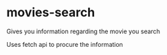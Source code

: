 # movies-search

Gives you information regarding the movie you search<br>

Uses fetch api to procure the information
